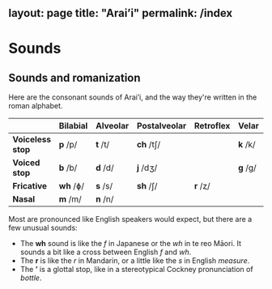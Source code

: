 layout: page
title: "Arai’i"
permalink: /index
---

# Sounds
## Sounds and romanization
Here are the consonant sounds of Arai’i, and the way they're written in the roman alphabet.

|                    | Bilabial   | Alveolar  | Postalveolar | Retroflex | Velar     | Glottal   |
| ------------------ | ---------- | --------- | ------------ | --------- | --------- | --------- |
| **Voiceless stop** | **p** /p/  | **t** /t/ | **ch** /tʃ/  |           | **k** /k/ | **’** /ʔ/ |
| **Voiced stop**    | **b** /b/  | **d** /d/ | **j** /dʒ/   |           | **g** /g/ |           |
| **Fricative**      | **wh** /ɸ/ | **s** /s/ | **sh** /ʃ/   | **r** /ȥ/ |           | **h** /h/ |
| **Nasal**          | **m** /m/  | **n** /n/ |              |           |           |           |

Most are pronounced like English speakers would expect, but there are a few unusual sounds:
- The **wh** sound is like the *f* in Japanese or the *wh* in te reo Māori. It sounds a bit like a cross between English *f* and *wh*.
- The **r** is like the *r* in Mandarin, or a little like the *s* in English *measure*.
- The **’** is a glottal stop, like in a stereotypical Cockney pronunciation of *bottle*. 
